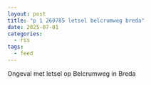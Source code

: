 ```yaml
---
layout: post
title: "p 1 260785 letsel belcrumweg breda"
date: 2025-07-01
categories: 
  - rss
tags: 
  - feed
---
```


Ongeval met letsel op Belcrumweg in Breda

